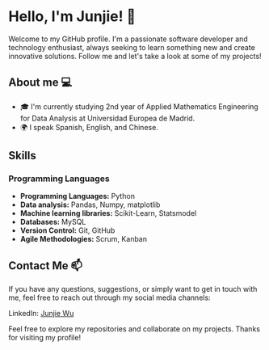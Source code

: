 # Hello, I'm Junjie! 👋

Welcome to my GitHub profile. I'm a passionate software developer and technology enthusiast, always seeking to learn something new and create innovative solutions. Follow me and let's take a look at some of my projects!

## About me 💻
- 🎓 I'm currently studying 2nd year of Applied Mathematics Engineering for Data Analysis at Universidad Europea de Madrid.
- 🌍 I speak Spanish, English, and Chinese.

## Skills
### Programming Languages

- **Programming Languages:** Python
- **Data analysis:** Pandas, Numpy, matplotlib
- **Machine learning libraries:** Scikit-Learn, Statsmodel
- **Databases:** MySQL
- **Version Control:** Git, GitHub
- **Agile Methodologies:** Scrum, Kanban

## Contact Me 📫
If you have any questions, suggestions, or simply want to get in touch with me, feel free to reach out through my social media channels:

LinkedIn: [Junjie Wu](https://www.linkedin.com/in/junjie-wu-jj/)

Feel free to explore my repositories and collaborate on my projects. Thanks for visiting my profile!
